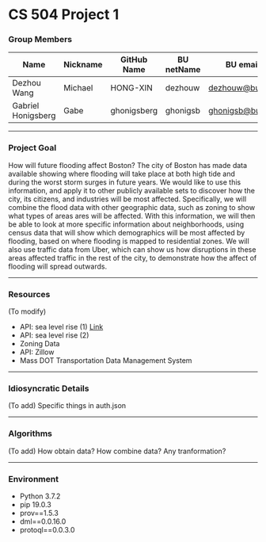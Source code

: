 # CS 504 Project 1
### Group Members
|Name              |Nickname |GitHub Name|BU netName |BU email       |
|------------------|---------|-----------|-----------|---------------|
|Dezhou Wang       |Michael  |HONG-XIN   |dezhouw    |dezhouw@bu.edu |
|Gabriel Honigsberg|Gabe     |ghonigsberg|ghonigsb   |ghonigsb@bu.edu|

---

### Project Goal
How  will future flooding affect Boston?
The city of Boston has made data available showing where flooding will take place at both high tide and during the worst storm surges in future years. We would like to use this information, and apply it to other publicly available sets to discover how the city, its citizens, and industries will be most affected. Specifically, we will combine the flood data with other geographic data, such as zoning to show what types of areas ares will be affected. With this information, we will then be able to look at more specific information about neighborhoods, using census data that will show which demographics will be most affected by flooding, based on where flooding is mapped to residential zones. We will also use traffic data from Uber, which can show us how disruptions in these areas affected traffic in the rest of the city, to demonstrate how the affect of flooding will spread outwards.

---

### Resources
(To modify)
* API: sea level rise (1) [Link](http://bostonopendata-boston.opendata.arcgis.com/datasets/9inch-sea-level-rise-1pct-annual-flood?geometry=-71.151%2C42.334%2C-70.931%2C42.379&selectedAttribute=Shape__Area)
* API: sea level rise (2)
* Zoning Data
* API: Zillow
* Mass DOT Transportation Data Management System

---

### Idiosyncratic Details
(To add) Specific things in auth.json

---

### Algorithms
(To add) How obtain data? How combine data? Any tranformation?

---

### Environment
* Python 3.7.2
* pip 19.0.3
* prov==1.5.3
* dml==0.0.16.0
* protoql==0.0.3.0
